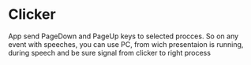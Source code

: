 # Clicker
App send PageDown and PageUp keys to selected procces. So on any event with speeches, you can use PC, from wich presentaion is running, during speech and be sure signal from clicker to right process 
